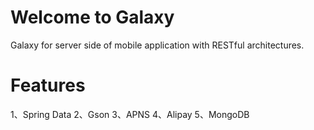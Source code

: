 Welcome to Galaxy
==============
Galaxy for server side of mobile application with RESTful architectures.


Features
==============

1、Spring Data
2、Gson
3、APNS
4、Alipay
5、MongoDB

